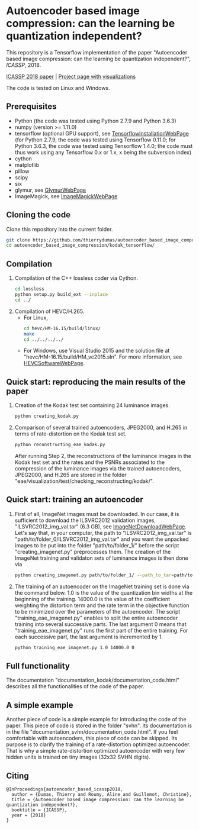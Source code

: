 # Autoencoder based image compression: can the learning be quantization independent?

This repository is a Tensorflow implementation of the paper "Autoencoder based image compression: can the learning be quantization independent?", *ICASSP*, 2018.

[ICASSP 2018 paper](https://arxiv.org/abs/1802.09371) | [Project page with visualizations](https://www.irisa.fr/temics/demos/visualization_ae/visualizationAE.htm)

The code is tested on Linux and Windows.

## Prerequisites
  * Python (the code was tested using Python 2.7.9 and Python 3.6.3)
  * numpy (version >= 1.11.0)
  * tensorflow (optional GPU support), see [TensorflowInstallationWebPage](https://www.tensorflow.org/install/) (for Python 2.7.9, the code was tested using Tensorflow 0.11.0; for Python 3.6.3, the code was tested using Tensorflow 1.4.0; the code must thus work using any Tensorflow 0.x or 1.x, x being the subversion index)
  * cython
  * matplotlib
  * pillow
  * scipy
  * six
  * glymur, see [GlymurWebPage](https://glymur.readthedocs.io/en/lts/)
  * ImageMagick, see [ImageMagickWebPage](https://www.imagemagick.org)
  
## Cloning the code
Clone this repository into the current folder.
```sh
git clone https://github.com/thierrydumas/autoencoder_based_image_compression.git
cd autoencoder_based_image_compression/kodak_tensorflow/
```

## Compilation
1. Compilation of the C++ lossless coder via Cython.
   ```sh
   cd lossless
   python setup.py build_ext --inplace
   cd ../
   ```
2. Compilation of HEVC/H.265.
    * For Linux,
      ```sh
      cd hevc/HM-16.15/build/linux/
      make
      cd ../../../../
      ```
    * For Windows, use Visual Studio 2015 and the solution file at "hevc/HM-16.15/build/HM_vc2015.sln". For more information, see [HEVCSoftwareWebPage](https://hevc.hhi.fraunhofer.de/).

## Quick start: reproducing the main results of the paper
1. Creation of the Kodak test set containing 24 luminance images.
   ```sh
   python creating_kodak.py
   ```
2. Comparison of several trained autoencoders, JPEG2000, and H.265 in terms of rate-distortion on the Kodak test set.
   ```sh
   python reconstructing_eae_kodak.py
   ```
   After running Step 2, the reconstructions of the luminance images in the Kodak test set and the rates
   and the PSNRs associated to the compression of the luminance images via the trained autoencoders, JPEG2000,
   and H.265 are stored in the folder "eae/visualization/test/checking_reconstructing/kodak/".

## Quick start: training an autoencoder
1. First of all, ImageNet images must be downloaded. In our case, it is sufficient to download the ILSVRC2012 validation
   images, "ILSVRC2012_img_val.tar" (6.3 GB), see [ImageNetDownloadWebPage](http://image-net.org/download). Let's say that,
   in your computer, the path to "ILSVRC2012_img_val.tar" is "path/to/folder_0/ILSVRC2012_img_val.tar" and you want the
   unpacked images to be put into the folder "path/to/folder_1/" before the script "creating_imagenet.py" preprocesses
   them. The creation of the ImageNet training and validaton sets of luminance images is then done via
   ```sh
   python creating_imagenet.py path/to/folder_1/ --path_to_tar=path/to/folder_0/ILSVRC2012_img_val.tar
   ```
2. The training of an autoencoder on the ImageNet training set is done via the command below. 1.0 is the value of the
   quantization bin widths at the beginning of the training. 14000.0 is the value of the coefficient weighting the
   distortion term and the rate term in the objective function to be minimized over the parameters of the autoencoder.
   The script "training_eae_imagenet.py" enables to split the entire autoencoder training into several successive parts.
   The last argument 0 means that "training_eae_imagenet.py" runs the first part of the entire training. For each successive
   part, the last argument is incremented by 1.
   ```sh
   python training_eae_imagenet.py 1.0 14000.0 0
   ```

## Full functionality
The documentation "documentation_kodak/documentation_code.html" describes all the functionalities of the code of the paper.

## A simple example
Another piece of code is a simple example for introducing the code of the paper. This piece of code is stored in the folder
"svhn". Its documentation is in the file "documentation_svhn/documentation_code.html". If you feel comfortable with autoencoders,
this piece of code can be skipped. Its purpose is to clarify the training of a rate-distortion optimized autoencoder. That is why
a simple rate-distortion optimized autoencoder with very few hidden units is trained on tiny images (32x32 SVHN digits).

## Citing
```
@InProceedings{autoencoder_based_icassp2018,
  author = {Dumas, Thierry and Roumy, Aline and Guillemot, Christine},
  title = {Autoencoder based image compression: can the learning be quantization independent?},
  booktitle = {ICASSP},
  year = {2018}
}
```



